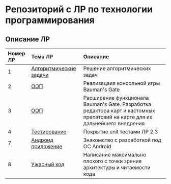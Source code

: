 # Репозиторий с ЛР по технологии программирования
## Описание ЛР
| Номер ЛР | Тема ЛР                                                                                                                                                                                                                                                                                                                                                          | Описание                                                                                                                     |
|:---------|:-----------------------------------------------------------------------------------------------------------------------------------------------------------------------------------------------------------------------------------------------------------------------------------------------------------------------------------------------------------------|:-----------------------------------------------------------------------------------------------------------------------------|
| 1        | [Алгоритмические задачи](https://docs.yandex.ru/docs/view?url=ya-disk-public%3A%2F%2FEviiMy%2FHawqgDZ4SUp%2FToworZTMg%2BQqczB8c1Z60opvbDYoEjqnikNNwLUMDp5p6q%2FJ6bpmRyOJonT3VoXnDag%3D%3D%3A%2F%D0%9B%D0%B0%D0%B1%D0%BE%D1%80%D0%B0%D1%82%D0%BE%D1%80%D0%BD%D1%8B%D0%B5%20%D1%80%D0%B0%D0%B1%D0%BE%D1%82%D1%8B%2FLR1.pdf&name=LR1.pdf&nosw=1)                    | Решение алгоритмических задач                                                                                                |
| 2        | [ООП](https://docs.yandex.ru/docs/view?url=ya-disk-public%3A%2F%2FEviiMy%2FHawqgDZ4SUp%2FToworZTMg%2BQqczB8c1Z60opvbDYoEjqnikNNwLUMDp5p6q%2FJ6bpmRyOJonT3VoXnDag%3D%3D%3A%2F%D0%9B%D0%B0%D0%B1%D0%BE%D1%80%D0%B0%D1%82%D0%BE%D1%80%D0%BD%D1%8B%D0%B5%20%D1%80%D0%B0%D0%B1%D0%BE%D1%82%D1%8B%2F%D0%9B%D0%A02.pdf&name=%D0%9B%D0%A02.pdf)                          | Реализацаия консольной игры Bauman's Gate                                                                                    |
| 3        | [ООП](https://docs.yandex.ru/docs/view?url=ya-disk-public%3A%2F%2FEviiMy%2FHawqgDZ4SUp%2FToworZTMg%2BQqczB8c1Z60opvbDYoEjqnikNNwLUMDp5p6q%2FJ6bpmRyOJonT3VoXnDag%3D%3D%3A%2F%D0%9B%D0%B0%D0%B1%D0%BE%D1%82%D0%BE%D1%80%D0%BD%D1%8B%D0%B5%20%D1%80%D0%B0%D0%B1%D0%BE%D1%82%D1%8B%2F%D0%9B%D0%A03.pdf&name=%D0%9B%D0%A03.pdf)                          | Расширение функционала Bauman's Gate. Разработка редактора карт и кастомных препятсвий на карте для их дальнейшего внедрения |
| 4        | [Тестирование](https://docs.yandex.ru/docs/view?url=ya-disk-public%3A%2F%2FEviiMy%2FHawqgDZ4SUp%2FToworZTMg%2BQqczB8c1Z60opvbDYoEjqnikNNwLUMDp5p6q%2FJ6bpmRyOJonT3VoXnDag%3D%3D%3A%2F%D0%9B%D0%B0%D0%B1%D0%BE%D1%82%D0%BE%D1%80%D0%BD%D1%8B%D0%B5%20%D1%80%D0%B0%D0%B1%D0%BE%D1%82%D1%8B%2F%D0%9B%D0%A04.pdf&name=%D0%9B%D0%A04.pdf&nosw=1)          | Покрытие unit тестами ЛР 2,3                                                                                                 |
| 7        | [Андроид приложение](https://docs.yandex.ru/docs/view?url=ya-disk-public%3A%2F%2FEviiMy%2FHawqgDZ4SUp%2FToworZTMg%2BQqczB8c1Z60opvbDYoEjqnikNNwLUMDp5p6q%2FJ6bpmRyOJonT3VoXnDag%3D%3D%3A%2F%D0%9B%D0%B0%D0%B1%D0%BE%D1%82%D0%BE%D1%80%D0%BD%D1%8B%D0%B5%20%D1%80%D0%B0%D0%B1%D0%BE%D1%82%D0%BE%D1%80%D0%BD%D1%8B%D0%B5%20%D0%B4%D0%B7%2F%D0%9B%D0%A03.pdf&name=%D0%9B%D0%A03.pdf)           | Знакомство с разработкой под ОС Android                                                                                      |
| 8        | [Ужасный код](https://docs.yandex.ru/docs/view?url=ya-disk-public%3A%2F%2FEviiMy%2FHawqgDZ4SUp%2FToworZTMg%2BQqczB8c1Z60opvbDYoEjqnikNNwLUMDp5p6q%2FJ6bpmRyOJonT3VoXnDag%3D%3D%3A%2F%D0%9B%D0%B0%D0%B1%D0%BE%D1%82%D0%BE%D1%80%D0%BD%D1%8B%D0%B5%20%D1%80%D0%B0%D0%B1%D0%BE%D1%82%D0%BE%D1%80%D0%BD%D1%8B%D0%B5%20%D0%B4%D0%B7%2F%D0%9B%D0%A08.pdf&name=%D0%9B%D0%A08.pdf&nosw=1)           | Написание максимально плохого с точки зрения архитектуры и читаемости кода                                                   |
